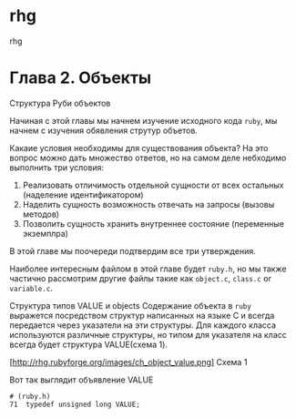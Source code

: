 rhg
===

rhg


Глава 2. Объекты
===

Структура Руби объектов

Начиная с этой главы мы начнем изучение исходного кода `ruby`, мы начнем с изучения обявления струтур объетов.

Какаие условия необходимы для существования объекта? На это вопрос можно дать множество ответов, но на самом деле небходимо выполнить три условия:
1. Реализовать отличимость отдельной сущности от всех остальных (наделение идентификатором)
2. Наделить сущность возможность отвечать на запросы (вызовы методов)
3. Позволить сущность хранить внутреннее состояние (переменные экземплра)

В этой главе мы поочереди подтвердим все три утверждения.

Наиболее интересным файлом в этой главе будет `ruby.h`, но мы также частично рассмотрим другие файлы такие как `object.c`, `class.c` or `variable.c`.


Структура типов VALUE и objects
Содержание объекта в `ruby` выражется посредством структур написанных на языке C и всегда передается через указатели на эти структуры. Для каждого класса используются различные структуры, но типом для указателя на класс всегда будет структура VALUE(схема 1).

[http://rhg.rubyforge.org/images/ch_object_value.png]
Схема 1

Вот так выглядит объявление VALUE
```
# (ruby.h)
71  typedef unsigned long VALUE;
```
